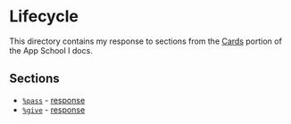 # Lifecycle

This directory contains my response to sections from the [Cards](https://docs.urbit.org/courses/app-school/5-cards) portion of the App School I docs.

## Sections

* [`%pass`](https://docs.urbit.org/courses/app-school/5-cards#pass) - [response](./%pass/README.md)
* [`%give`](https://docs.urbit.org/courses/app-school/5-cards#give) - [response](./%give/README.md)